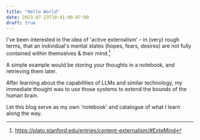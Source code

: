 ```yaml
---
title: "Hello World"
date: 2023-07-23T18:41:00-07:00
draft: true
---
```


I've been interested in the idea of 'active externalism' - in (very) rough terms, that an individual's mental states (hopes, fears, desires) are not fully contained within themselves & their mind.[^1]

A simple example would be storing your thoughts in a notebook, and retrieving them later.  

After learning about the capabilities of LLMs and similar technology, my immediate thought was to use those systems to extend the bounds of the human brain.  

Let this blog serve as my own 'notebook' and catalogue of what I learn along the way.


[^1]: https://plato.stanford.edu/entries/content-externalism/#ExteMind
